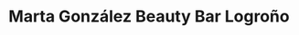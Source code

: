 ---
title: "Marta González Beauty Bar Logroño"
url: /logrono/marta-gonzalez-beauty-bar-logrono/
shop: cosméticos
---